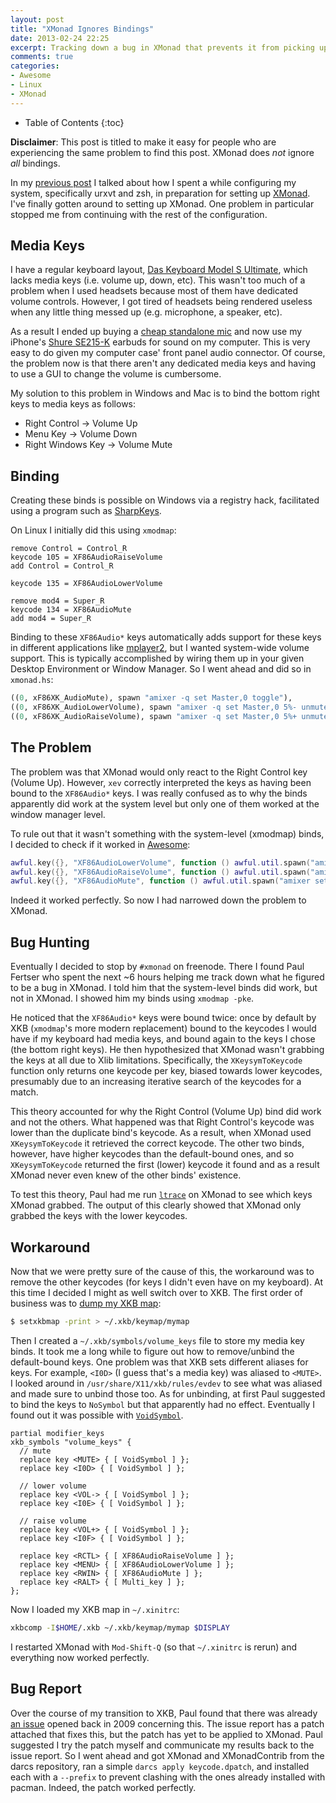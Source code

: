 ```yaml
---
layout: post
title: "XMonad Ignores Bindings"
date: 2013-02-24 22:25
excerpt: Tracking down a bug in XMonad that prevents it from picking up certain key-binds
comments: true
categories:
- Awesome
- Linux
- XMonad
---
```


* Table of Contents
{:toc}

**Disclaimer**: This post is titled to make it easy for people who are experiencing the same problem to find this post. XMonad does _not_ ignore _all_ bindings.

In my [previous post](/2013/02/12/terminal-customization/) I talked about how I spent a while configuring my system, specifically urxvt and zsh, in preparation for setting up [XMonad](http://xmonad.org). I've finally gotten around to setting up XMonad. One problem in particular stopped me from continuing with the rest of the configuration.

## Media Keys

I have a regular keyboard layout, [Das Keyboard Model S Ultimate](http://www.daskeyboard.com/model-s-ultimate/), which lacks media keys (i.e. volume up, down, etc). This wasn't too much of a problem when I used headsets because most of them have dedicated volume controls. However, I got tired of headsets being rendered useless when any little thing messed up (e.g. microphone, a speaker, etc).

As a result I ended up buying a [cheap standalone mic](http://amzn.com/B00029MTMQ) and now use my iPhone's [Shure SE215-K](http://amzn.com/B004PNZFZ8) earbuds for sound on my computer. This is very easy to do given my computer case' front panel audio connector. Of course, the problem now is that there aren't any dedicated media keys and having to use a GUI to change the volume is cumbersome.

My solution to this problem in Windows and Mac is to bind the bottom right keys to media keys as follows:

* Right Control → Volume Up
* Menu Key → Volume Down
* Right Windows Key → Volume Mute

## Binding

Creating these binds is possible on Windows via a registry hack, facilitated using a program such as [SharpKeys](http://www.randyrants.com/sharpkeys/).

On Linux I initially did this using `xmodmap`:

``` plain
remove Control = Control_R
keycode 105 = XF86AudioRaiseVolume
add Control = Control_R

keycode 135 = XF86AudioLowerVolume

remove mod4 = Super_R
keycode 134 = XF86AudioMute
add mod4 = Super_R
```

Binding to these `XF86Audio*` keys automatically adds support for these keys in different applications like [mplayer2](http://www.mplayer2.org/), but I wanted system-wide volume support. This is typically accomplished by wiring them up in your given Desktop Environment or Window Manager. So I went ahead and did so in `xmonad.hs`:

``` haskell
((0, xF86XK_AudioMute), spawn "amixer -q set Master,0 toggle"),
((0, xF86XK_AudioLowerVolume), spawn "amixer -q set Master,0 5%- unmute"),
((0, xF86XK_AudioRaiseVolume), spawn "amixer -q set Master,0 5%+ unmute")
```

## The Problem

The problem was that XMonad would only react to the Right Control key (Volume Up). However, `xev` correctly interpreted the keys as having been bound to the `XF86Audio*` keys. I was really confused as to why the binds apparently did work at the system level but only one of them worked at the window manager level.

To rule out that it wasn't something with the system-level (xmodmap) binds, I decided to check if it worked in [Awesome](http://awesome.naquadah.org/):

``` lua
awful.key({}, "XF86AudioLowerVolume", function () awful.util.spawn("amixer -q set Master,0 5%- unmute", false) end),
awful.key({}, "XF86AudioRaiseVolume", function () awful.util.spawn("amixer -q set Master,0 5%+ unmute", false) end),
awful.key({}, "XF86AudioMute", function () awful.util.spawn("amixer set Master,0 toggle", false) end),

```

Indeed it worked perfectly. So now I had narrowed down the problem to XMonad.

## Bug Hunting

Eventually I decided to stop by `#xmonad` on freenode. There I found Paul Fertser who spent the next ~6 hours helping me track down what he figured to be a bug in XMonad. I told him that the system-level binds did work, but not in XMonad. I showed him my binds using `xmodmap -pke`.

He noticed that the `XF86Audio*` keys were bound twice: once by default by XKB (`xmodmap`'s more modern replacement) bound to the keycodes I would have if my keyboard had media keys, and bound again to the keys I chose (the bottom right keys). He then hypothesized that XMonad wasn't grabbing the keys at all due to Xlib limitations. Specifically, the `XKeysymToKeycode` function only returns one keycode per key, biased towards lower keycodes, presumably due to an increasing iterative search of the keycodes for a match.

This theory accounted for why the Right Control (Volume Up) bind did work and not the others. What happened was that Right Control's keycode was lower than the duplicate bind's keycode. As a result, when XMonad used `XKeysymToKeycode` it retrieved the correct keycode. The other two binds, however, have higher keycodes than the default-bound ones, and so `XKeysymToKeycode` returned the first (lower) keycode it found and as a result XMonad never even knew of the other binds' existence.

To test this theory, Paul had me run [`ltrace`](http://en.wikipedia.org/wiki/Ltrace) on XMonad to see which keys XMonad grabbed. The output of this clearly showed that XMonad only grabbed the keys with the lower keycodes.

## Workaround

Now that we were pretty sure of the cause of this, the workaround was to remove the other keycodes (for keys I didn't even have on my keyboard). At this time I decided I might as well switch over to XKB. The first order of business was to [dump my XKB map](http://unix.stackexchange.com/a/65600/10163):

``` bash
$ setxkbmap -print > ~/.xkb/keymap/mymap
```

Then I created a `~/.xkb/symbols/volume_keys` file to store my media key binds. It took me a long while to figure out how to remove/unbind the default-bound keys. One problem was that XKB sets different aliases for keys. For example, `<I0D>` (I guess that's a media key) was aliased to `<MUTE>`. I looked around in `/usr/share/X11/xkb/rules/evdev` to see what was aliased and made sure to unbind those too. As for unbinding, at first Paul suggested to bind the keys to `NoSymbol` but that apparently had no effect. Eventually I found out it was possible with [`VoidSymbol`](http://madduck.net/docs/extending-xkb/#attaching_symbols_to_keys).

``` plain
partial modifier_keys
xkb_symbols "volume_keys" {
  // mute
  replace key <MUTE> { [ VoidSymbol ] };
  replace key <I0D> { [ VoidSymbol ] };

  // lower volume
  replace key <VOL-> { [ VoidSymbol ] };
  replace key <I0E> { [ VoidSymbol ] };

  // raise volume
  replace key <VOL+> { [ VoidSymbol ] };
  replace key <I0F> { [ VoidSymbol ] };

  replace key <RCTL> { [ XF86AudioRaiseVolume ] };
  replace key <MENU> { [ XF86AudioLowerVolume ] };
  replace key <RWIN> { [ XF86AudioMute ] };
  replace key <RALT> { [ Multi_key ] };
};
```

Now I loaded my XKB map in `~/.xinitrc`:

``` bash
xkbcomp -I$HOME/.xkb ~/.xkb/keymap/mymap $DISPLAY
```

I restarted XMonad with `Mod-Shift-Q` (so that `~/.xinitrc` is rerun) and everything now worked perfectly.

## Bug Report

Over the course of my transition to XKB, Paul found that there was already [an issue](https://code.google.com/p/xmonad/issues/detail?id=273) opened back in 2009 concerning this. The issue report has a patch attached that fixes this, but the patch has yet to be applied to XMonad. Paul suggested I try the patch myself and communicate my results back to the issue report. So I went ahead and got XMonad and XMonadContrib from the darcs repository, ran a simple `darcs apply keycode.dpatch`, and installed each with a `--prefix` to prevent clashing with the ones already installed with pacman. Indeed, the patch worked perfectly.

